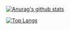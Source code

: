 [![Anurag's github stats](https://github-readme-stats.vercel.app/api?username=beanflame&show_icons=true&count_private=true&theme=react&hide_border=true&bg_color=011C32)](https://github.com/beanflame/)

[![Top Langs](https://github-readme-stats.vercel.app/api/top-langs/?username=beanflame&langs_count=8&layout=compact&theme=react&hide_border=true&bg_color=011C32)](https://github.com/beanflame/)
